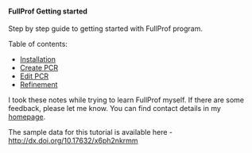 #### FullProf Getting started 

Step by step guide to getting started with FullProf program.

Table of contents: 

+ [Installation](install.md)
+ [Create PCR](create-pcr.md)
+ [Edit PCR](edit-pcr.md)
+ [Refinement](refinement.md)

I took these notes while trying to learn FullProf myself. If there are some feedback, please let me know. You can find contact details in my [homepage](https://pranabdas.github.io).

The sample data for this tutorial is available here - <http://dx.doi.org/10.17632/x6ph2nkrmm>
